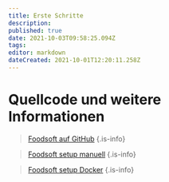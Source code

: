 ```yaml
---
title: Erste Schritte
description: 
published: true
date: 2021-10-03T09:58:25.094Z
tags: 
editor: markdown
dateCreated: 2021-10-01T12:20:11.258Z
---
```


# Quellcode und weitere Informationen


> [Foodsoft auf GitHub](https://github.com/foodcoops/foodsoft)
{.is-info}


> [Foodsoft setup manuell](https://github.com/foodcoops/foodsoft/blob/master/doc/SETUP_DEVELOPMENT.md)
{.is-info}



> [Foodsoft setup Docker](https://github.com/foodcoops/foodsoft/blob/master/doc/SETUP_DEVELOPMENT_DOCKER.md)
{.is-info}